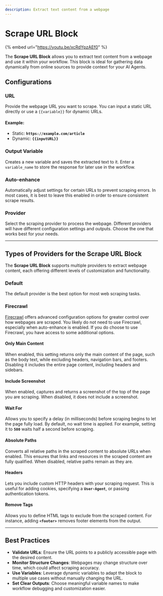 ```yaml
---
description: Extract text content from a webpage
---
```


# Scrape URL Block

{% embed url="https://youtu.be/xcRdYpzAEf0" %}

The **Scrape URL Block** allows you to extract text content from a webpage and use it within your workflow. This block is ideal for gathering data dynamically from online sources to provide context for your AI Agents.

## **Configurations**

### **URL**

Provide the webpage URL you want to scrape. You can input a static URL directly or use a `{{variable}}` for dynamic URLs.

#### **Example**:

* Static: **`https://example.com/article`**
* Dynamic: **`{{inputURL}}`**

### **Output Variable**

Creates a new variable and saves the extracted text to it. Enter a `variable_name` to store the response for later use in the workflow.

### Auto-enhance

Automatically adjust settings for certain URLs to prevent scraping errors. In most cases, it is best to leave this enabled in order to ensure consistent scrape results.

### **Provider**

Select the scraping provider to process the webpage. Different providers will have different configuration settings and outputs. Choose the one that works best for your needs.

***

## Types of Providers for the Scrape URL Block

The **Scrape URL Block** supports multiple providers to extract webpage content, each offering different levels of customization and functionality.

### **Default**

The default provider is the best option for most web scraping tasks.

### **Firecrawl**

[Firecrawl](https://www.firecrawl.dev/) offers advanced configuration options for greater control over how webpages are scraped. You likely do not need to use Firecrawl, especially when auto-enhance is enabled. If you do choose to use Firecrawl, you have access to some additional options.

#### **Only Main Content**

When enabled, this setting returns only the main content of the page, such as the body text, while excluding headers, navigation bars, and footers. Disabling it includes the entire page content, including headers and sidebars.

#### **Include Screenshot**

When enabled, captures and returns a screenshot of the top of the page you are scraping. When disabled, it does not include a screenshot.

#### **Wait For**

Allows you to specify a delay (in milliseconds) before scraping begins to let the page fully load. By default, no wait time is applied. For example, setting it to **`500`** waits half a second before scraping.

#### **Absolute Paths**

Converts all relative paths in the scraped content to absolute URLs when enabled. This ensures that links and resources in the scraped content are fully qualified. When disabled, relative paths remain as they are.

#### **Headers**

Lets you include custom HTTP headers with your scraping request. This is useful for adding cookies, specifying a **`User-Agent`**, or passing authentication tokens.

#### **Remove Tags**

Allows you to define HTML tags to exclude from the scraped content. For instance, adding **`<footer>`** removes footer elements from the output.

***

## Best Practices

* **Validate URLs**: Ensure the URL points to a publicly accessible page with the desired content.
* **Monitor Structure Changes**: Webpages may change structure over time, which could affect scraping accuracy.
* **Use Variables**: Leverage dynamic variables to adapt the block to multiple use cases without manually changing the URL.
* **Set Clear Outputs**: Choose meaningful variable names to make workflow debugging and customization easier.

